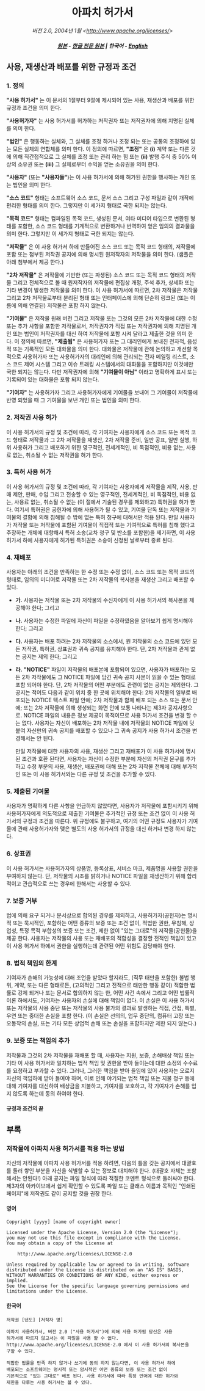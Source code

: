 <div align="center">

# 아파치 허가서

_버전 2.0, 2004년 1월_
_&lt;<http://www.apache.org/licenses/>&gt;_

##### [원본](https://www.apache.org/licenses/LICENSE-2.0.html) - [한글 전문 원본](https://www.oss.kr/oss_guide/show/aa60b243-0719-41ab-bec1-023faa906ee1) | **한국어** - [English](../ENG/Apache_v2.0.md)

</div>

## 사용, 재생산과 배포를 위한 규정과 조건

### 1. 정의

**"사용 허가서"** 는 이 문서의 1절부터 9절에 제시되어 있는 사용, 재생산과 배포를 위한
규정과 조건을 의미 한다.

**"사용허가자"** 는 사용 허가서를 허가하는 저작권자 또는 저작권자에 의해 지명된 실체를
의미 한다.

**"법인"** 은 행동하는 실체와, 그 실체를 조정 하거나 조정 되는 또는 공통의 조정하에 있는
모든 실체의 연합체를 의미 한다. 이 정의에 따르면, **"조정"** 은 **(i)** 계약 또는 다른
것에 의해 직간접적으로 그 실체를 조정 또는 관리 하는 힘 또는 **(ii)** 발행 주식 중 50%
이상의 소유권 또는 **(iii)** 그 실체로부터 수익을 얻는 소유권을 의미 한다.

**"사용자"** (또는 **"사용자들"**)는 이 사용 허가서에 의해 허가된 권한을 행사하는 개인
또는 법인을 의미 한다.

**"소스 코드"** 형태는 소프트웨어 소스 코드, 문서 소스 그리고 구성 파일과 같이 개작에
편리한 형태를 의미 한다. 그렇지만 이 세가지 형태로 국한 되지는 않는다.

**"목적 코드"** 형태는 컴파일된 목적 코드, 생성된 문서, 여타 미디어 타입으로 변환된 형태를
포함한, 소스 코드 형태를 기계적으로 변환하거나 번역하여 얻은 임의의 결과물을 의미 한다.
그렇지만 이 세가지 형태로 국한 되지는 않는다.

**"저작물"** 은 이 사용 허가서 하에 만들어진 소스 코드 또는 목적 코드 형태의, 저작물에 포함
또는 첨부된 저작권 공지에 의해 명시된 원저작자의 저작물을 의미 한다. (샘플은 아래 첨부에서
제공 한다.)

**"2차 저작물"** 은 저작물에 기반한 (또는 파생된) 소스 코드 또는 목적 코드 형태의 저작물
그리고 전체적으로 볼 때 원저작자의 저작물에 편집상 개정, 주석 추가, 상세화 또는 기타 변경이
발생한 저작물을 의미 한다. 이 사용 허가서에 따르면, 2차 저작물은 저작물 그리고 2차 저작물로부터
분리된 형태 또는 인터페이스에 의해 단순히 링크된 (또는 이름에 의해 연결된) 저작물은 포함 하지
않는다.

**"기여물"** 은 저작물 원래 버전 그리고 저작물 또는 그것의 모든 2차 저작물에 대한 수정
또는 추가 사항을 포함한 저작물로서, 저작권자가 직접 또는 저작권자에 의해 지명된 개인 또는
법인이 저작권자를 대신 하여 저작물에 포함 시켜 달라고 제출한 것을 의미 한다. 이 정의에
따르면, **"제출됨"** 은 사용허가자 또는 그 대리인에게 보내진 전자적, 음성적 또는 기록적인
모든 대화물을 의미 한다. 대화물은 저작물에 관해 논의하고 개선할 목적으로 사용허가자 또는
사용허가자의 대리인에 의해 관리되는 전자 메일링 리스트, 소스 코드 제어 시스템 그리고 이슈
트래킹 시스템에서의 대화물을 포함하지만 이것에만 국한 되지는 않는다. 다만 저작권자에 의해
**"기여물이 아님"** 이라고 명확하게 표시 또는 기록되어 있는 대화물은 포함 되지 않는다.

**"기여자"** 는 사용허가자 그리고 사용허가자에게 기여물을 보내어 그 기여물이 저작물에 반영
되었을 때 그 기여물을 보낸 개인 또는 법인을 의미 한다.

### 2. 저작권 사용 허가

이 사용 허가서의 규정 및 조건에 따라, 각 기여자는 사용자에게 소스 코드 또는 목적
코드 형태로 저작물과 그 2차 저작물을 재생산, 2차 저작물 준비, 일반 공표, 일반 실행,
하위 사용허가 그리고 배포하기 위한 영구적인, 전세계적인, 비 독점적인, 비용 없는, 사용료
없는, 취소될 수 없는 저작권을 허가 한다.

### 3. 특허 사용 허가

이 사용 허가서의 규정 및 조건에 따라, 각 기여자는 사용자에게 저작물을 제작, 사용,
판매 제안, 판매, 수입 그리고 전송할 수 있는 영구적인, 전세계적인, 비 독점적인, 비용
없는, 사용료 없는, 취소될 수 없는 (이 절에서 기술된 경우를 제외하고) 특허권을 허가 한다.
여기서 특허권은 공헌자에 의해 사용허가 될 수 있고, 기여물 단독 또는 저작물과 기여물의
결합에 의해 침해될 수 밖에 없는 특허 청구에 대해서만 적용 된다. 만일 사용자가 저작물
또는 저작물에 포함된 기여물이 직접적 또는 기여적으로 특허를 침해 했다고 주장하는 개체에
대항해서 특허 소송(교차 청구 및 반소를 포함한)을 제기하면, 이 사용 허가서 하에 사용자에게
허가된 특허권은 소송이 신청된 날로부터 종료 된다.

### 4. 재배포

사용자는 아래의 조건을 만족하는 한 수정 또는 수정 없이, 소스 코드 또는 목적 코드의 형태로,
임의의 미디어로 저작물 또는 2차 저작물의 복사본을 재생산 그리고 배포할 수 있다.

* **가.** 사용자는 저작물 또는 2차 저작물의 수신자에게 이 사용 허가서의 복사본을 제공해야 한다; 그리고
* **나.** 사용자는 수정한 파일에 자신이 파일을 수정하였음을 알아보기 쉽게 명시해야 한다; 그리고
* **다.** 사용자는 배포 하려는 2차 저작물의 소스에서, 원 저작물의 소스 코드에 있던 모든 저작권, 특허권, 상표권과 귀속 공지를 유지해야 한다. 단, 2차 저작물과 관계 없는 공지는 제외 한다; 그리고
* **라.** **"NOTICE"** 파일이 저작물의 배포본에 포함되어 있으면, 사용자가 배포하는 모든
2차 저작물에도 그 NOTICE 파일에 담긴 귀속 공지 사본이 읽을 수 있는 형태로 포함 되어야 한다.
단, 2차 저작물의 어떤 부분에도 관련이 없는 공지는 제외한다. 그 공지는 적어도 다음과 같이
위치 중 한 곳에 위치해야 한다: 2차 저작물의 일부로 배포되는 NOTICE 텍스트 파일 안에; 2차
저작물과 함께 배포 되는 소스 또는 문서 안에; 또는 2차 저작물에 의해 생성되는 화면 안에
보통 나타나는 제3자 공지사항으로. NOTICE 파일의 내용은 정보 제공이 목적이므로 사용 허가서
조건을 변경 할 수는 없다. 사용자는 자신이 배포하는 2차 저작물 내에 저작물의 NOTICE 파일에
덧붙여 자신만의 귀속 공지를 배포할 수 있으나 그 귀속 공지가 사용 허가서 조건을 변경해서는
안 된다.

   만일 저작물에 대한 사용자의 사용, 재생산 그리고 재배포가 이 사용 허가서에 명시된 조건과
   호환 된다면, 사용자는 자신이 수정한 부분에 자신의 저작권 문구를 추가하고 수정 부분의
   사용, 재생산, 배포권에 대해 또는 2차 저작물 전체에 대해 부가적인 또는 이 사용 허가서와는
   다른 규정 및 조건을 추가할 수 있다.

### 5. 제출된 기여물

사용자가 명확하게 다른 사항을 언급하지 않았다면, 사용자가 저작물에 포함시키기 위해
사용허가자에게 의도적으로 제출한 기여물은 추가적인 규정 또는 조건 없이 이 사용
허가서의 규정과 조건을 따른다. 위 규정에도 불구하고, 여기의 어떤 규정도 사용자가
기여물에 관해 사용허가자와 맺은 별도의 사용 허가서의 규정을 대신 하거나 변경 하지 않는다.

### 6. 상표권

이 사용 허가서는 사용허가자의 상품명, 등록상표, 서비스 마크, 제품명을 사용할
권한을 부여하지 않는다. 단, 저작물의 시초를 밝히거나 NOTICE 파일을 재생산하기
위해 합리적이고 관습적으로 쓰는 경우에 한해서는 사용할 수 있다.

### 7. 보증 거부

법에 의해 요구 되거나 문서상으로 합의된 경우를 제외하고, 사용허가자(공헌자)는 명시적
또는 묵시적인, 포함하는 어떤 종류의 보증 또는 조건 없이, 적법한 권한, 무침해, 상업성,
특정 목적 부합성의 보증 또는 조건, 제한 없이 "있는 그대로"의 저작물(공헌물)을 제공 한다.
사용자는 저작물의 사용 또는 재배포의 적합성을 결정할 전적인 책임이 있고 이 사용 허가서
하에서 권한을 실행하는데 관련된 어떤 위험도 감당해야 한다.

### 8. 법적 책임의 한계

기여자가 손해의 가능성에 대해 조언을 받았다 할지라도, (직무 태만을 포함한) 불법 행위,
계약, 또는 다른 형태로든, (고의적인 그리고 전적으로 태만한 행동 같이) 적합한 법률로
강제 되거나 또는 문서로 합의하지 않는 한, 어떤 사건 속에서 그리고 어떤 법률적 이론
하에서도, 기여자는 사용자의 손실에 대해 책임이 없다. 이 손실은 이 사용 허가서 또는
저작물의 사용 중단 또는 저작물의 사용 불가의 결과로 발생하는 직접, 간접, 특별, 우연
또는 중대한 손실을 포함 한다. (이 손실은 선의의, 업무 중단의, 컴퓨터 고장 또는 오동작의
손실, 또는 기타 모든 상업적 손해 또는 손실을 포함하지만 제한 되지 않는다.)

### 9. 보증 또는 책임의 추가

저작물과 그것의 2차 저작물을 재배포 할 때, 사용자는 지원, 보증, 손해배상 책임 또는
기타 이 사용 허가서와 일치하는 법적 책임 및 권한을 받아 들이는데 대한 소정의 수수료를
요청하고 부과할 수 있다. 그러나, 그러한 책임을 받아 들임에 있어 사용자는 오로지 자신의
책임하에 받아 들여야 하며, 이로 인해 야기되는 법적 책임 또는 지불 청구 등에 대해
기여자를 대신하여 배상금을 지불하고, 기여자를 보호하고, 각 기여자가 손해를 입지 않도록
하는데 동의 하여야 한다.

#### 규정과 조건의 끝

## 부록
### 저작물에 아파치 사용 허가서를 적용 하는 방법

자신의 저작물에 아파치 사용 허가서를 적용 하려면, 다음의 틀을 갖는 공지에서 대괄호를
둘러 쌓인 부분을 자신을 식별할 수 있는 정보로 대치해야 한다. (대괄호 자체는 포함해서는
안된다!) 아래 공지는 파일 형식에 따라 적절한 코멘트 형식으로 둘러싸야 한다. 제3자의
아카이브에서 쉽게 확인할 수 있도록 파일 또는 클래스 이름과 목적인 "인쇄된 페이지"에
저작권도 같이 공지할 것을 권장 한다.

#### 영어
```LICENSE
Copyright [yyyy] [name of copyright owner]

Licensed under the Apache License, Version 2.0 (the "License");
you may not use this file except in compliance with the License.
You may obtain a copy of the License at

    http://www.apache.org/licenses/LICENSE-2.0

Unless required by applicable law or agreed to in writing, software
distributed under the License is distributed on an "AS IS" BASIS,
WITHOUT WARRANTIES OR CONDITIONS OF ANY KIND, either express or implied.
See the License for the specific language governing permissions and
limitations under the License.
```

#### 한국어
```LICENSE
저작권 [년도] [저작자 명]

아파치 사용허가서, 버전 2.0 ("사용 허가서")에 의해 사용 허가됨 당신은 사용
허가서에 따르지 않고서는 이 파일을 사용 할 수 없다.
http://www.apache.org/licenses/LICENSE-2.0 에서 이 사용 허가서의 복사본을
구할 수 있다.

적합한 법률을 만족 하지 않거나 쓰기에 동의 하지 않는다면, 이 사용 허가서 하에
배포되는 소프트웨어는 명시적 또는 암시적인 어떤 종류의 보증 또는 조건 없이
기본적으로 "있는 그대로" 배포 된다. 사용 허가서에 따라 특정 언어에 대한 허가와
제한을 다루는 사용 허가서는 볼 수 있다.
```